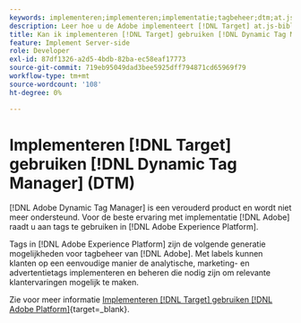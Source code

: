```yaml
---
keywords: implementeren;implementeren;implementatie;tagbeheer;dtm;at.js;dynamisch tagbeheer
description: Leer hoe u de Adobe implementeert [!DNL Target] at.js-bibliotheek met de verouderde Dynamic Tag Management (DTM). Tags in [!DNL Adobe Experience Platform] is de aangewezen methode om uit te voeren [!DNL Target].
title: Kan ik implementeren [!DNL Target] gebruiken [!DNL Dynamic Tag Manager] (DTM)?
feature: Implement Server-side
role: Developer
exl-id: 87df1326-a2d5-4bdb-82ba-ec58eaf17773
source-git-commit: 719eb95049dad3bee5925dff794871cd65969f79
workflow-type: tm+mt
source-wordcount: '108'
ht-degree: 0%

---
```


# Implementeren [!DNL Target] gebruiken [!DNL Dynamic Tag Manager] (DTM)

[!DNL Adobe Dynamic Tag Manager] is een verouderd product en wordt niet meer ondersteund. Voor de beste ervaring met implementatie [!DNL Adobe] raadt u aan tags te gebruiken in [!DNL Adobe Experience Platform].

Tags in [!DNL Adobe Experience Platform] zijn de volgende generatie mogelijkheden voor tagbeheer van [!DNL Adobe]. Met labels kunnen klanten op een eenvoudige manier de analytische, marketing- en advertentietags implementeren en beheren die nodig zijn om relevante klantervaringen mogelijk te maken.

Zie voor meer informatie [Implementeren [!DNL Target] gebruiken [!DNL Adobe Platform]](https://developer.adobe.com/target/implement/client-side/atjs/how-to-deployatjs/implement-target-using-adobe-launch/){target=_blank}.

